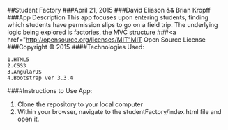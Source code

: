 ##Student Factory
###April 21, 2015
###David Eliason && Brian Kropff
###App Description
This app focuses upon entering students, finding which students have permission slips to go on a field trip. The underlying logic being explored is factories, the MVC structure
###<a href="http://opensource.org/licenses/MIT"MIT Open Source License</a>
###Copyright © 2015
####Technologies Used:
````
1.HTML5
2.CSS3
3.AngularJS
4.Bootstrap ver 3.3.4

````
####Instructions to Use App:

1. Clone the repository to your local computer
2. Within your browser, navigate to the studentFactory/index.html file and open it.
